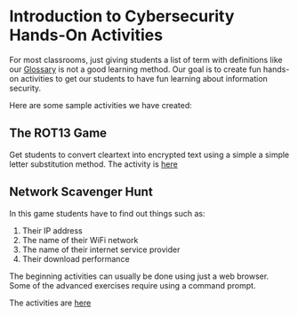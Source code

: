 # Introduction to Cybersecurity Hands-On Activities

For most classrooms, just giving students a list of term with definitions like our [Glossary](../glossary) is not a good learning method.  Our goal is to create fun hands-on activities to get our students to have fun learning about information security.

Here are some sample activities we have created:

## The ROT13 Game

Get students to convert cleartext into encrypted text using a simple a simple letter substitution method. The activity is [here](02-rot13-game.md)

## Network Scavenger Hunt

In this game students have to find out things such as:

1. Their IP address
2. The name of their WiFi network
3. The name of their internet service provider
3. Their download performance

The beginning activities can usually be done using  just a web browser.  Some of the advanced exercises require using a command prompt.

The activities are [here](03-network-scavenger-hunt.md)


